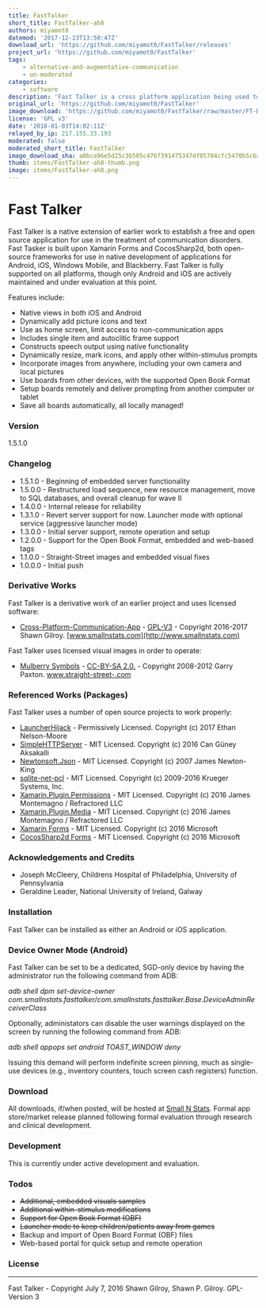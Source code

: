 ```yaml
---
title: FastTalker
short_title: FastTalker-ah8
authors: miyamot0
datemod: '2017-12-23T13:50:47Z'
download_url: 'https://github.com/miyamot0/FastTalker/releases'
project_url: 'https://github.com/miyamot0/FastTalker'
tags:
    - alternative-and-augmentative-communication
    - un-moderated
categories:
    - software
description: 'Fast Talker is a cross platform application being used to evaluate the effectiveness of a speech generating device training protocol.'
original_url: 'https://github.com/miyamot0/FastTalker'
image_download: 'https://github.com/miyamot0/FastTalker/raw/master/FT-Drag.gif?raw=true'
license: 'GPL v3'
date: '2018-01-03T14:02:11Z'
relayed_by_ip: 217.155.33.193
moderated: false
moderated_short_title: FastTalker
image_download_sha: a0bca96e5d25c3b505c476f391475347df05704cfc5470b5c6a3c0daac37578a
thumb: items/FastTalker-ah8-thumb.png
image: items/FastTalker-ah8.png
---
```

# Fast Talker
Fast Talker is a native extension of earlier work to establish a free and open source application for use in the treatment of communication disorders.  Fast Tasker is built upon Xamarin Forms and CocosSharp2d, both open-source frameworks for use in native development of applications for Android, iOS, Windows Mobile, and Blackberry.  Fast Talker is fully supported on all platforms, though only Android and iOS are actively maintained and under evaluation at this point.

Features include:
  - Native views in both iOS and Android
  - Dynamically add picture icons and text
  - Use as home screen, limit access to non-communication apps
  - Includes single item and autoclitic frame support
  - Constructs speech output using native functionality
  - Dynamically resize, mark icons, and apply other within-stimulus prompts
  - Incorporate images from anywhere, including your own camera and local pictures
  - Use boards from other devices, with the supported Open Book Format
  - Setup boards remotely and deliver prompting from another computer or tablet
  - Save all boards automatically, all locally managed!

### Version
1.5.1.0

### Changelog
 * 1.5.1.0 - Beginning of embedded server functionality
 * 1.5.0.0 - Restructured load sequence, new resource management, move to SQL databases, and overall cleanup for wave II
 * 1.4.0.0 - Internal release for reliability
 * 1.3.1.0 - Revert server support for now. Launcher mode with optional service (aggressive launcher mode)
 * 1.3.0.0 - Initial server support, remote operation and setup
 * 1.2.0.0 - Support for the Open Book Format, embedded and web-based tags
 * 1.1.0.0 - Straight-Street images and embedded visual fixes
 * 1.0.0.0 - Initial push

### Derivative Works
Fast Talker is a derivative work of an earlier project and uses licensed software:
* [Cross-Platform-Communication-App](https://github.com/miyamot0/Cross-Platform-Communication-App) - [GPL-V3](https://www.gnu.org/licenses/old-licenses/gpl-2.0.en.html) - Copyright 2016-2017 Shawn Gilroy. [www.smallnstats.com](http://www.smallnstats.com)

Fast Talker uses licensed visual images in order to operate:
* [Mulberry Symbols](https://github.com/straight-street/mulberry-symbols) - [CC-BY-SA 2.0.](http://creativecommons.org/licenses/by-sa/2.0/uk/) - Copyright 2008-2012 Garry Paxton. [www.straight-street-.com](http://straight-street.com/)

### Referenced Works (Packages)
Fast Talker uses a number of open source projects to work properly:

* [LauncherHijack](https://github.com/parrotgeek1/LauncherHijack) - Permissively Licensed. Copyright (c) 2017 Ethan Nelson-Moore
* [SimpleHTTPServer](https://gist.github.com/aksakalli/9191056) - MIT Licensed. Copyright (c) 2016 Can Güney Aksakalli
* [Newtonsoft.Json](https://github.com/JamesNK/Newtonsoft.Json) - MIT Licensed. Copyright (c) 2007 James Newton-King 
* [sqlite-net-pcl](https://github.com/praeclarum/sqlite-net) - MIT Licensed. Copyright (c) 2009-2016 Krueger Systems, Inc.
* [Xamarin.Plugin.Permissions](https://github.com/jamesmontemagno/Xamarin.Plugins) - MIT Licensed. Copyright (c) 2016 James Montemagno / Refractored LLC
* [Xamarin.Plugin.Media](https://github.com/jamesmontemagno/Xamarin.Plugins) - MIT Licensed. Copyright (c) 2016 James Montemagno / Refractored LLC
* [Xamarin Forms](https://github.com/xamarin/Xamarin.Forms) - MIT Licensed. Copyright (c) 2016 Microsoft
* [CocosSharp2d Forms](https://github.com/mono/CocosSharp) - MIT Licensed. Copyright (c) 2016 Microsoft

### Acknowledgements and Credits
* Joseph McCleery, Childrens Hospital of Philadelphia, University of Pennsylvania
* Geraldine Leader, National University of Ireland, Galway

### Installation
Fast Talker can be installed as either an Android or iOS application.  

### Device Owner Mode (Android)
Fast Talker can be set to be a dedicated, SGD-only device by having the administrator run the following command from ADB:

<i>adb shell dpm set-device-owner com.smallnstats.fasttalker/com.smallnstats.fasttalker.Base.DeviceAdminReceiverClass</i>

Optionally, administators can disable the user warnings displayed on the screen by running the following command from ADB:

<i>adb shell appops set android TOAST_WINDOW deny</i>

Issuing this demand will perform indefinite screen pinning, much as single-use devices (e.g., inventory counters, touch screen cash registers) function.

### Download
All downloads, if/when posted, will be hosted at [Small N Stats](http://www.smallnstats.com). Formal app store/market release planned following formal evaluation through research and clinical development.

### Development
This is currently under active development and evaluation.

### Todos
* ~~Additional, embedded visuals samples~~
* ~~Additional within-stimulus modifications~~
* ~~Support for Open Book Format (OBF)~~
* ~~Launcher mode to keep children/patients away from games~~
* Backup and import of Open Board Format (OBF) files
* Web-based portal for quick setup and remote operation

### License
----
Fast Talker - Copyright July 7, 2016 Shawn Gilroy, Shawn P. Gilroy. GPL-Version 3